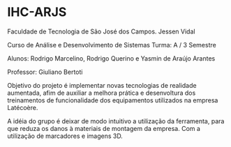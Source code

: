 # IHC-ARJS
Faculdade de Tecnologia de São José dos Campos. Jessen Vidal

Curso de Análise e Desenvolvimento de Sistemas Turma: A / 3 Semestre

Alunos: Rodrigo Marcelino, Rodrigo Querino e Yasmin de Araújo Arantes

Professor: Giuliano Bertoti

Objetivo do projeto é implementar novas tecnologias de realidade aumentada, afim de auxiliar a melhora prática e desenvoltura dos treinamentos de funcionalidade dos equipamentos utilizados na empresa Latécoère.

A idéia do grupo é deixar de modo intuitivo a utilização da ferramenta, para que reduza os danos à materiais de montagem da empresa. Com a utilização de marcadores e imagens 3D.
